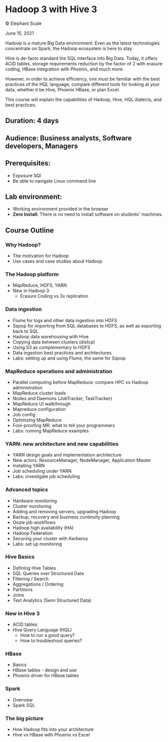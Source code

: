 # Hadoop 3 with Hive 3

© Elephant Scale

June 15, 2021

Hadoop is a mature Big Data environment. Even as the latest technologies concentrate on Spark, 
the Hadoop ecosystem is here to stay.

Hive is de-facto standard the SQL interface into Big Data. Today, it offers ACID tables,
storage requirements reduction by the factor of 2 with erasure coding, HBase integration with Phoenix,
and much more. 

However, in order to achieve efficiency, one must be familiar with the best practices of the HQL
language, compare different tools for looking at your data, whether it be Hive, Phoenix HBase, or plan Excel.

This course will explain the capabilities of Hadoop, Hive, HQL dialects, and best practices.

## Duration: 4 days
## Audience: Business analysts, Software developers, Managers
## Prerequisites:
 * Exposure SQl
 * Be able to navigate Linux command line

## Lab environment:
* Working environment provided in the browser
* **Zero Install:** There is no need to install software on students' machines.

## Course Outline

### Why Hadoop?
* The motivation for Hadoop
* Use cases and case studies about Hadoop
  
### The Hadoop platform
* MapReduce, HDFS, YARN
* New in Hadoop 3
  * Erasure Coding vs 3x replication

### Data ingestion
* Flume for logs and other data ingestion into HDFS
* Sqoop for importing from SQL databases to HDFS, as well as exporting back to SQL
* Hadoop data warehousing with Hive
* Copying data between clusters (distcp)
* Using S3 as complementary to HDFS
* Data ingestion best practices and architectures
* Labs: setting up and using Flume, the same for Sqoop

### MapReduce operations and administration
* Parallel computing before MapReduce: compare HPC vs Hadoop administration
* MapReduce cluster loads
* Nodes and Daemons (JobTracker, TaskTracker)
* MapReduce UI walkthrough
* Mapreduce configuration
* Job config
* Optimizing MapReduce
* Fool-proofing MR: what to tell your programmers
* Labs: running MapReduce examples

### YARN: new architecture and new capabilities
* YARN design goals and implementation architecture
* New actors: ResourceManager, NodeManager, Application Master
* Installing YARN
* Job scheduling under YARN
* Labs: investigate job scheduling

### Advanced topics
* Hardware monitoring
* Cluster monitoring
* Adding and removing servers, upgrading Hadoop
* Backup, recovery and business continuity planning
* Oozie job workflows
* Hadoop high availability (HA)
* Hadoop Federation
* Securing your cluster with Kerberos
* Labs: set up monitoring

### Hive Basics 
* Defining Hive Tables
* SQL Queries over Structured Data
* Filtering / Search
* Aggregations / Ordering
* Partitions
* Joins
* Text Analytics (Semi Structured Data)

### New in Hive 3 
* ACID tables
* Hive Query Language (HQL) 
    * How to run a good query? 
    * How to troubleshoot queries?
  
### HBase

* Basics
* HBase tables - design and use
* Phoenix driver for HBase tables

### Spark

* Overview
* Spark SQL

### The big picture

* How Hadoop fits into your architecture
* Hive vs HBase with Phoenix vs Excel

